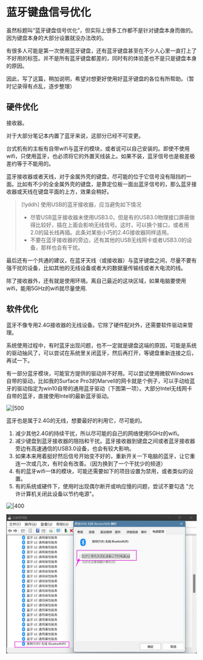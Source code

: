 # 蓝牙键盘信号优化
虽然标题叫“蓝牙键盘信号优化”，但实际上很多工作都不是针对键盘本身而做的。因为键盘本身的大部分设置就没办法改的。

有很多人可能是第一次使用蓝牙键盘，还有蓝牙键盘甚至在不少人心里一直打上了不好用的标签。并不是所有蓝牙键盘都差的，同时有的体验差也不是只是键盘本身的原因。

因此，写了这篇，稍加说明，希望对想更好使用好蓝牙键盘的各位有所帮助。（暂时记录得有点乱，逐步整理）


## 硬件优化

接收器。

对于大部分笔记本内置了蓝牙来说，这部分已经不可变更。

台式机有的主板有自带wifi与蓝牙的模块，或者说可以自己安装的。即使不使用wifi，只使用蓝牙，也必须将它的外置天线装上。如果不装，蓝牙信号也是极差极差约等于不能用的。

蓝牙接收器或者天线，对于金属外壳的键盘，尽可能的位于它信号没有阻挡的一面。比如有不少的全金属外壳的键盘，是靠定位板一面出蓝牙信号的，那么蓝牙接收器或天线在键盘平面的上方，效果会稍好。

> [!yddh] 使用USB的蓝牙接收器，应当避免如下情况
> - 尽管USB蓝牙接收器未使用USB3.0，但是有的USB3.0物理接口屏蔽做得比较好，插在上面会影响无线信号。这时，可以换个接口，或者用2.0的延长线再插。此条对某些小巧的2.4G接收器同样适用。
> - 不要在蓝牙接收器的旁边，还有其他的USB无线网卡或者USB3.0的设备，那样也会有干扰。

最后还有一个共通的建议，在蓝牙天线（或接收器）与蓝牙键盘之间，尽量不要有强干扰的设备，比如其他的无线设备或者大的数据量传输线或者大电流的线。

除了接收器外，还有就是使用环境。离自己最近的这块区域，如果电脑要使用wifi，能用5GHz的wifi就尽量使用.


## 软件优化

蓝牙不像专用2.4G接收器的无线设备。它除了硬件配对外，还需要软件驱动来管理。

系统使用过程中，有时蓝牙出现问题，也不一定就是键盘这端的原因，可能是系统的驱动抽风了，可以尝试在系统里关闭蓝牙，然后再打开，等键盘重新连接之后，再试一下。

有一部分蓝牙模块，可能官方提供的驱动并不好用。可以尝试使用微软Windows自带的驱动，比如我的Surface Pro3的Marvell的网卡就是个例子，可以手动给蓝牙的驱动指定为win10自带的通用蓝牙驱动（下图第一项）。大部分Intel无线网卡自带的蓝牙，直接使用Intel的最新蓝牙驱动。

![|500](assets/marvellbluetooth.png)


蓝牙也是属于2.4G的无线，想要最好的利用它，尽可能的。
  1. 减少其他2.4G的持续干扰，所以尽可能的自己的网络使用5GHz的wifi。
  2. 减少键盘到蓝牙接收器的阻挡和干扰。蓝牙接收器到键盘之间或者蓝牙接收器旁边有高速通信的USB3.0设备，也会有较大影响。
  3. 如果本来用着挺好然后信号开始变不好的，重新开关一下电脑的蓝牙，让它重连一次或几次，有时会有改善。（因为换到了一个干扰少的频道）
  4. 有的蓝牙wifi一体的模块，可能还需要如下的项目设置为禁用，或者类似的设置。
  5. 有的系统或硬件下，使用时出现偶尔断开或响应慢的问题，尝试不要勾选 "允许计算机关闭此设备以节约电源"。

![|400](assets/ble_series_01.png)

![|660](assets/use_bluetooth_03.jpg)